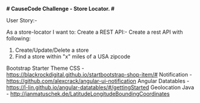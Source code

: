 **# CauseCode Challenge - Store Locator. #**

User Story:-

As a store-locator I want to: 
Create a REST API:-
Create a rest API with following:
1. Create/Update/Delete a store
2. Find a store within "x" miles of a USA zipcode

Bootstrap Starter Theme CSS - https://blackrockdigital.github.io/startbootstrap-shop-item/# 
Notification - https://github.com/alexcrack/angular-ui-notification
Angular Datatables - https://l-lin.github.io/angular-datatables/#/gettingStarted
Geolocation Java - http://janmatuschek.de/LatitudeLongitudeBoundingCoordinates